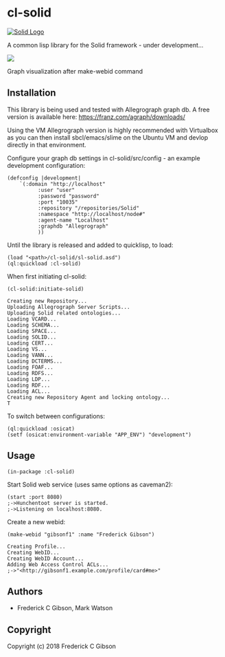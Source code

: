 # cl-solid

[![Solid Logo](https://avatars3.githubusercontent.com/u/14262490?v=3&s=200)](https://github.com/solid/solid)

A common lisp library for the Solid framework - under development...

[![](https://raw.githubusercontent.com/gibsonf1/cl-solid/master/static/images/solid-webid.png)](https://github.com/gibsonf1/cl-solid)

Graph visualization after make-webid command

## Installation

This library is being used and tested with Allegrograph graph db.
A free version is available here: https://franz.com/agraph/downloads/

Using the VM Allegrograph version is highly recommended with Virtualbox as you can then install sbcl/emacs/slime on the Ubuntu VM and devlop directly in that environment.

Configure your graph db settings in cl-solid/src/config - an example development configuration:

```common-lisp
(defconfig |development|
    `(:domain "http://localhost"
	      :user "user"
	      :password "password"
	      :port "10035"
	      :repository "/repositories/Solid"
	      :namespace "http://localhost/node#"
	      :agent-name "Localhost"
	      :graphdb "Allegrograph"
	      ))
```
Until the library is released and added to quicklisp, to load:

```common-lisp
(load "<path>/cl-solid/sl-solid.asd")
(ql:quickload :cl-solid)
```

When first initiating cl-solid:
```common-lisp
(cl-solid:initiate-solid)

Creating new Repository...
Uploading Allegrograph Server Scripts...
Uploading Solid related ontologies...
Loading VCARD...
Loading SCHEMA...
Loading SPACE...
Loading SOLID...
Loading CERT...
Loading VS...
Loading VANN...
Loading DCTERMS...
Loading FOAF...
Loading RDFS...
Loading LDP...
Loading RDF...
Loading ACL...
Creating new Repository Agent and locking ontology...
T
```

To switch between configurations:

```common-lisp
(ql:quickload :osicat)
(setf (osicat:environment-variable "APP_ENV") "development")
```

## Usage

```common-lisp
(in-package :cl-solid)
```

Start Solid web service (uses same options as caveman2):

```common-lisp
(start :port 8080)
;->Hunchentoot server is started.
;->Listening on localhost:8080.
```

Create a new webid:
```common-lisp
(make-webid "gibsonf1" :name "Frederick Gibson")

Creating Profile...
Creating WebID...
Creating WebID Account...
Adding Web Access Control ACLs...
;->"<http://gibsonf1.example.com/profile/card#me>"
```



## Authors

* Frederick C Gibson, Mark Watson

## Copyright

Copyright (c) 2018 Frederick C Gibson


